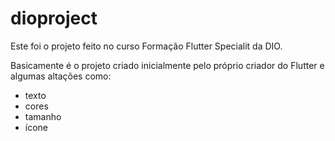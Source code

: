 # dioproject

Este foi o projeto feito no curso Formação Flutter Specialit da DIO.

Basicamente é o projeto criado inicialmente pelo próprio criador do Flutter e algumas altações como:
- texto
- cores
- tamanho
- ícone

